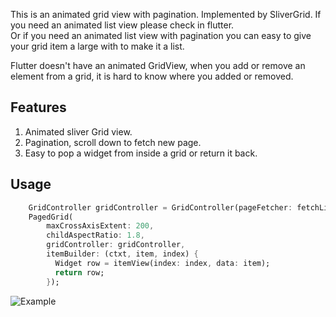 <!-- 
This README describes the package. If you publish this package to pub.dev,
this README's contents appear on the landing page for your package.

For information about how to write a good package README, see the guide for
[writing package pages](https://dart.dev/guides/libraries/writing-package-pages). 

For general information about developing packages, see the Dart guide for
[creating packages](https://dart.dev/guides/libraries/create-library-packages)
and the Flutter guide for
[developing packages and plugins](https://flutter.dev/developing-packages). 
-->

This is an animated grid view with pagination.  Implemented by SliverGrid.
If you need an animated list view please check in flutter.  
Or if you need an animated list view with pagination you can easy to give your grid item a large with to make it a list.

Flutter doesn't have an animated GridView, when you add or remove an element from a grid,
it is hard to know where you added or removed.

## Features

1. Animated sliver Grid view.
2. Pagination, scroll down to fetch new page.
3. Easy to pop a widget from inside a grid or return it back.

## Usage

```dart
    GridController gridController = GridController(pageFetcher: fetchList);
    PagedGrid(
        maxCrossAxisExtent: 200,
        childAspectRatio: 1.8,
        gridController: gridController,
        itemBuilder: (ctxt, item, index) {
          Widget row = itemView(index: index, data: item);
          return row;
        });
```

![Example](./doc/pagedGrid.gif)

